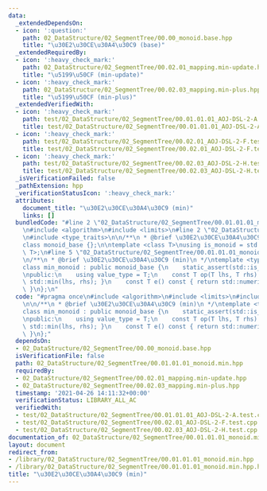 ```yaml
---
data:
  _extendedDependsOn:
  - icon: ':question:'
    path: 02_DataStructure/02_SegmentTree/00.00_monoid.base.hpp
    title: "\u30E2\u30CE\u30A4\u30C9 (base)"
  _extendedRequiredBy:
  - icon: ':heavy_check_mark:'
    path: 02_DataStructure/02_SegmentTree/00.02.01_mapping.min-update.hpp
    title: "\u5199\u50CF (min-update)"
  - icon: ':heavy_check_mark:'
    path: 02_DataStructure/02_SegmentTree/00.02.03_mapping.min-plus.hpp
    title: "\u5199\u50CF (min-plus)"
  _extendedVerifiedWith:
  - icon: ':heavy_check_mark:'
    path: test/02_DataStructure/02_SegmentTree/00.01.01.01_AOJ-DSL-2-A.test.cpp
    title: test/02_DataStructure/02_SegmentTree/00.01.01.01_AOJ-DSL-2-A.test.cpp
  - icon: ':heavy_check_mark:'
    path: test/02_DataStructure/02_SegmentTree/00.02.01_AOJ-DSL-2-F.test.cpp
    title: test/02_DataStructure/02_SegmentTree/00.02.01_AOJ-DSL-2-F.test.cpp
  - icon: ':heavy_check_mark:'
    path: test/02_DataStructure/02_SegmentTree/00.02.03_AOJ-DSL-2-H.test.cpp
    title: test/02_DataStructure/02_SegmentTree/00.02.03_AOJ-DSL-2-H.test.cpp
  _isVerificationFailed: false
  _pathExtension: hpp
  _verificationStatusIcon: ':heavy_check_mark:'
  attributes:
    document_title: "\u30E2\u30CE\u30A4\u30C9 (min)"
    links: []
  bundledCode: "#line 2 \"02_DataStructure/02_SegmentTree/00.01.01.01_monoid.min.hpp\"\
    \n#include <algorithm>\n#include <limits>\n#line 2 \"02_DataStructure/02_SegmentTree/00.00_monoid.base.hpp\"\
    \n#include <type_traits>\n\n/**\n * @brief \u30E2\u30CE\u30A4\u30C9 (base)\n */\n\
    class monoid_base {};\n\ntemplate <class T>\nusing is_monoid = std::is_base_of<monoid_base,\
    \ T>;\n#line 5 \"02_DataStructure/02_SegmentTree/00.01.01.01_monoid.min.hpp\"\n\
    \n/**\n * @brief \u30E2\u30CE\u30A4\u30C9 (min)\n */\ntemplate <typename T>\n\
    class min_monoid : public monoid_base {\n    static_assert(std::is_arithmetic<T>::value);\n\
    \npublic:\n    using value_type = T;\n    const T op(T lhs, T rhs) const { return\
    \ std::min(lhs, rhs); }\n    const T e() const { return std::numeric_limits<T>::max();\
    \ }\n};\n"
  code: "#pragma once\n#include <algorithm>\n#include <limits>\n#include \"00.00_monoid.base.hpp\"\
    \n\n/**\n * @brief \u30E2\u30CE\u30A4\u30C9 (min)\n */\ntemplate <typename T>\n\
    class min_monoid : public monoid_base {\n    static_assert(std::is_arithmetic<T>::value);\n\
    \npublic:\n    using value_type = T;\n    const T op(T lhs, T rhs) const { return\
    \ std::min(lhs, rhs); }\n    const T e() const { return std::numeric_limits<T>::max();\
    \ }\n};"
  dependsOn:
  - 02_DataStructure/02_SegmentTree/00.00_monoid.base.hpp
  isVerificationFile: false
  path: 02_DataStructure/02_SegmentTree/00.01.01.01_monoid.min.hpp
  requiredBy:
  - 02_DataStructure/02_SegmentTree/00.02.01_mapping.min-update.hpp
  - 02_DataStructure/02_SegmentTree/00.02.03_mapping.min-plus.hpp
  timestamp: '2021-04-26 14:11:32+00:00'
  verificationStatus: LIBRARY_ALL_AC
  verifiedWith:
  - test/02_DataStructure/02_SegmentTree/00.01.01.01_AOJ-DSL-2-A.test.cpp
  - test/02_DataStructure/02_SegmentTree/00.02.01_AOJ-DSL-2-F.test.cpp
  - test/02_DataStructure/02_SegmentTree/00.02.03_AOJ-DSL-2-H.test.cpp
documentation_of: 02_DataStructure/02_SegmentTree/00.01.01.01_monoid.min.hpp
layout: document
redirect_from:
- /library/02_DataStructure/02_SegmentTree/00.01.01.01_monoid.min.hpp
- /library/02_DataStructure/02_SegmentTree/00.01.01.01_monoid.min.hpp.html
title: "\u30E2\u30CE\u30A4\u30C9 (min)"
---
```

